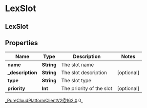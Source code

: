 # LexSlot

## LexSlot

## Properties

|Name | Type | Description | Notes|
|------------ | ------------- | ------------- | -------------|
| **name** | **String** | The slot name | |
| **_description** | **String** | The slot description | [optional] |
| **type** | **String** | The slot type | |
| **priority** | **Int** | The priority of the slot | [optional] |



_PureCloudPlatformClientV2@162.0.0_
